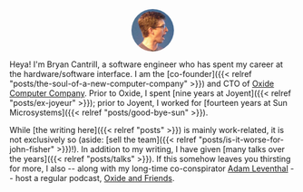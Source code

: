 <img src="images/bmc.jpg" alt="Alt Text" 
     style="width: 75px; height: 75px; border-radius: 50%; object-fit: cover; display: block; margin: 0 auto;">

Heya! I'm Bryan Cantrill,
a software engineer who has spent my career at the hardware/software
interface. I am the 
[co-founder]({{< relref "posts/the-soul-of-a-new-computer-company" >}})
and CTO of
[Oxide Computer Company](https://oxide.computer).
Prior to Oxide, I spent 
[nine years at Joyent]({{< relref "posts/ex-joyeur" >}}); prior to Joyent,
I worked for 
[fourteen years at Sun Microsystems]({{< relref "posts/good-bye-sun" >}}).

While [the writing here]({{< relref "posts" >}}) is mainly work-related, it is not
exclusively so 
(aside:
[sell the team]({{< relref "posts/is-it-worse-for-john-fisher" >}})!).
In addition to my writing, I have given
[many talks over the years]({{< relref "posts/talks" >}}).
If this somehow leaves you thirsting for more, I also -- along
with my long-time co-conspirator [Adam Leventhal](https://ahl.dtrace.org/) --
host a regular podcast,
[Oxide and Friends](https://oxide-and-friends.transistor.fm/).

